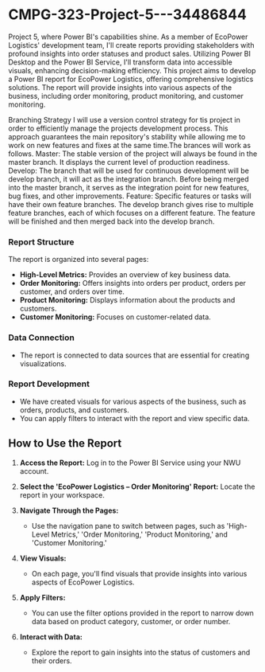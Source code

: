 # CMPG-323-Project-5---34486844
Project 5, where Power BI's capabilities shine. As a member of EcoPower Logistics' development team, I'll create reports providing stakeholders with profound insights into order statuses and product sales. Utilizing Power BI Desktop and the Power BI Service, I'll transform data into accessible visuals, enhancing decision-making efficiency.
This project aims to develop a Power BI report for EcoPower Logistics, offering comprehensive logistics solutions. The report will provide insights into various aspects of the business, including order monitoring, product monitoring, and customer monitoring.

Branching Strategy
I will use a version control strategy for tis project in order to efficiently manage the projects development process. This approach guarantees the main repository's stability while allowing me to work on new features and fixes at the same time.The brances will work as follows. Master: The stable version of the project will always be found in the master branch. It displays the current level of production readiness. Develop: The branch that will be used for continuous development will be develop branch, it will act as the integration branch. Before being merged into the master branch, it serves as the integration point for new features, bug fixes, and other improvements. Feature: Specific features or tasks will have their own feature branches. The develop branch gives rise to multiple feature branches, each of which focuses on a different feature. The feature will be finished and then merged back into the develop branch.

### Report Structure

The report is organized into several pages:

- **High-Level Metrics:** Provides an overview of key business data.
- **Order Monitoring:** Offers insights into orders per product, orders per customer, and orders over time.
- **Product Monitoring:** Displays information about the products and customers.
- **Customer Monitoring:** Focuses on customer-related data.

### Data Connection

- The report is connected to data sources that are essential for creating visualizations.

### Report Development

- We have created visuals for various aspects of the business, such as orders, products, and customers.
- You can apply filters to interact with the report and view specific data.

## How to Use the Report

1. **Access the Report:** Log in to the Power BI Service using your NWU account.

2. **Select the 'EcoPower Logistics – Order Monitoring' Report:** Locate the report in your workspace.

3. **Navigate Through the Pages:**
   - Use the navigation pane to switch between pages, such as 'High-Level Metrics,' 'Order Monitoring,' 'Product Monitoring,' and 'Customer Monitoring.'

4. **View Visuals:**
   - On each page, you'll find visuals that provide insights into various aspects of EcoPower Logistics.

5. **Apply Filters:**
   - You can use the filter options provided in the report to narrow down data based on product category, customer, or order number.

6. **Interact with Data:**
   - Explore the report to gain insights into the status of customers and their orders.

